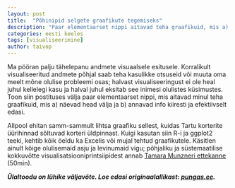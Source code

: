 ```yaml
---
layout: post
title:  "Põhinipid selgete graafikute tegemiseks"
description: "Paar elementaarset nippi aitavad teha graafikuid, mis a) näevad head välja ja b) annavad info kiiresti ja efektiivselt edasi."
categories: eesti keeles
tags: [visualiseerimine]
author: taivop
---
```


Ma pööran palju tähelepanu andmete visuaalsele esitusele. Korralikult visualiseeritud andmete põhjal saab teha kasulikke otsuseid või muuta oma meelt mõne olulise probleemi osas; halvast visualiseeringust ei ole heal juhul kellelegi kasu ja halval juhul eksitab see inimesi olulistes küsimustes. Toon siin postituses välja paar elementaarset nippi, mis aitavad minul teha graafikuid, mis a) näevad head välja ja b) annavad info kiiresti ja efektiivselt edasi.

Allpool ehitan samm-sammult lihtsa graafiku sellest, kuidas Tartu korterite üürihinnad sõltuvad korteri üldpinnast. Kuigi kasutan siin R-i ja ggplot2 teeki, kehtib kõik öeldu ka Excelis või mujal tehtud graafikutele. Käsitlen ainult kõige olulisemaid asju ja levinumaid vigu; põhjaliku ja süstemaatilise kokkuvõtte visualisatsiooniprintsiipidest annab [Tamara Munzneri ettekanne](http://vizbi.org/Videos/26205288) (50min).

***Ülaltoodu on lühike väljavõte. Loe edasi originaalallikast: [pungas.ee](http://pungas.ee/pohinipid-selgete-graafikute-tegemiseks/).***
